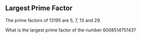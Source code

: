 ## Largest Prime Factor 

The prime factors of 13195 are 5, 7, 13 and 29.

What is the largest prime factor of the number 600851475143?